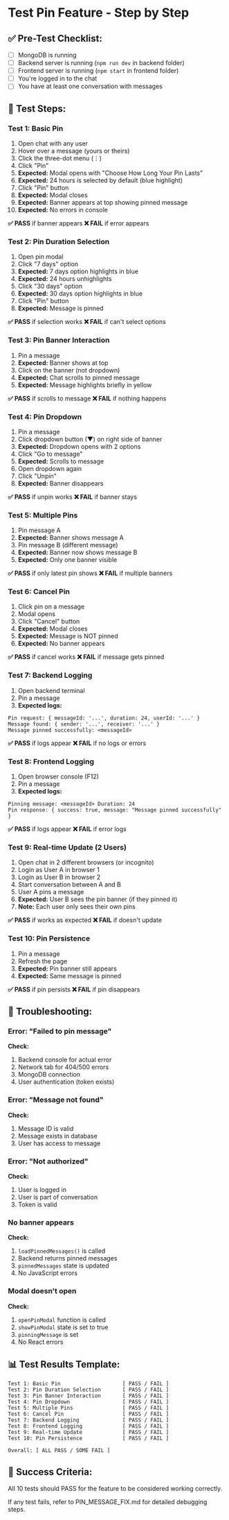# Test Pin Feature - Step by Step

## ✅ Pre-Test Checklist:

- [ ] MongoDB is running
- [ ] Backend server is running (`npm run dev` in backend folder)
- [ ] Frontend server is running (`npm start` in frontend folder)
- [ ] You're logged in to the chat
- [ ] You have at least one conversation with messages

## 🧪 Test Steps:

### Test 1: Basic Pin
1. Open chat with any user
2. Hover over a message (yours or theirs)
3. Click the three-dot menu (⋮)
4. Click "Pin"
5. **Expected:** Modal opens with "Choose How Long Your Pin Lasts"
6. **Expected:** 24 hours is selected by default (blue highlight)
7. Click "Pin" button
8. **Expected:** Modal closes
9. **Expected:** Banner appears at top showing pinned message
10. **Expected:** No errors in console

**✅ PASS** if banner appears
**❌ FAIL** if error appears

### Test 2: Pin Duration Selection
1. Open pin modal
2. Click "7 days" option
3. **Expected:** 7 days option highlights in blue
4. **Expected:** 24 hours unhighlights
5. Click "30 days" option
6. **Expected:** 30 days option highlights in blue
7. Click "Pin" button
8. **Expected:** Message is pinned

**✅ PASS** if selection works
**❌ FAIL** if can't select options

### Test 3: Pin Banner Interaction
1. Pin a message
2. **Expected:** Banner shows at top
3. Click on the banner (not dropdown)
4. **Expected:** Chat scrolls to pinned message
5. **Expected:** Message highlights briefly in yellow

**✅ PASS** if scrolls to message
**❌ FAIL** if nothing happens

### Test 4: Pin Dropdown
1. Pin a message
2. Click dropdown button (▼) on right side of banner
3. **Expected:** Dropdown opens with 2 options
4. Click "Go to message"
5. **Expected:** Scrolls to message
6. Open dropdown again
7. Click "Unpin"
8. **Expected:** Banner disappears

**✅ PASS** if unpin works
**❌ FAIL** if banner stays

### Test 5: Multiple Pins
1. Pin message A
2. **Expected:** Banner shows message A
3. Pin message B (different message)
4. **Expected:** Banner now shows message B
5. **Expected:** Only one banner visible

**✅ PASS** if only latest pin shows
**❌ FAIL** if multiple banners

### Test 6: Cancel Pin
1. Click pin on a message
2. Modal opens
3. Click "Cancel" button
4. **Expected:** Modal closes
5. **Expected:** Message is NOT pinned
6. **Expected:** No banner appears

**✅ PASS** if cancel works
**❌ FAIL** if message gets pinned

### Test 7: Backend Logging
1. Open backend terminal
2. Pin a message
3. **Expected logs:**
```
Pin request: { messageId: '...', duration: 24, userId: '...' }
Message found: { sender: '...', receiver: '...' }
Message pinned successfully: <messageId>
```

**✅ PASS** if logs appear
**❌ FAIL** if no logs or errors

### Test 8: Frontend Logging
1. Open browser console (F12)
2. Pin a message
3. **Expected logs:**
```
Pinning message: <messageId> Duration: 24
Pin response: { success: true, message: "Message pinned successfully" }
```

**✅ PASS** if logs appear
**❌ FAIL** if error logs

### Test 9: Real-time Update (2 Users)
1. Open chat in 2 different browsers (or incognito)
2. Login as User A in browser 1
3. Login as User B in browser 2
4. Start conversation between A and B
5. User A pins a message
6. **Expected:** User B sees the pin banner (if they pinned it)
7. **Note:** Each user only sees their own pins

**✅ PASS** if works as expected
**❌ FAIL** if doesn't update

### Test 10: Pin Persistence
1. Pin a message
2. Refresh the page
3. **Expected:** Pin banner still appears
4. **Expected:** Same message is pinned

**✅ PASS** if pin persists
**❌ FAIL** if pin disappears

## 🐛 Troubleshooting:

### Error: "Failed to pin message"
**Check:**
1. Backend console for actual error
2. Network tab for 404/500 errors
3. MongoDB connection
4. User authentication (token exists)

### Error: "Message not found"
**Check:**
1. Message ID is valid
2. Message exists in database
3. User has access to message

### Error: "Not authorized"
**Check:**
1. User is logged in
2. User is part of conversation
3. Token is valid

### No banner appears
**Check:**
1. `loadPinnedMessages()` is called
2. Backend returns pinned messages
3. `pinnedMessages` state is updated
4. No JavaScript errors

### Modal doesn't open
**Check:**
1. `openPinModal` function is called
2. `showPinModal` state is set to true
3. `pinningMessage` is set
4. No React errors

## 📊 Test Results Template:

```
Test 1: Basic Pin                    [ PASS / FAIL ]
Test 2: Pin Duration Selection       [ PASS / FAIL ]
Test 3: Pin Banner Interaction       [ PASS / FAIL ]
Test 4: Pin Dropdown                 [ PASS / FAIL ]
Test 5: Multiple Pins                [ PASS / FAIL ]
Test 6: Cancel Pin                   [ PASS / FAIL ]
Test 7: Backend Logging              [ PASS / FAIL ]
Test 8: Frontend Logging             [ PASS / FAIL ]
Test 9: Real-time Update             [ PASS / FAIL ]
Test 10: Pin Persistence             [ PASS / FAIL ]

Overall: [ ALL PASS / SOME FAIL ]
```

## 🎯 Success Criteria:

All 10 tests should PASS for the feature to be considered working correctly.

If any test fails, refer to PIN_MESSAGE_FIX.md for detailed debugging steps.
